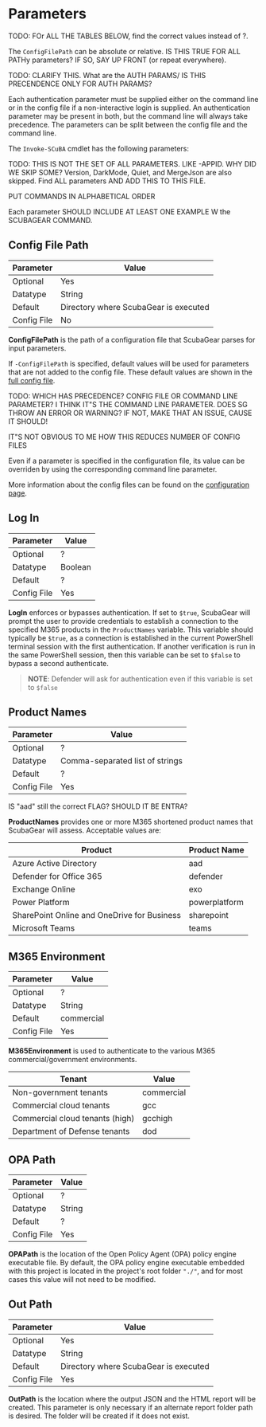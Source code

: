 # Parameters

TODO:  FOr ALL THE TABLES BELOW, find the correct values instead of ?.

The `ConfigFilePath` can be absolute or relative. IS THIS TRUE FOR ALL PATHy parameters? IF SO, SAY UP FRONT (or repeat everywhere).

TODO:  CLARIFY THIS.  What are the AUTH PARAMS/
IS THIS PRECENDENCE ONLY FOR AUTH PARAMS?

Each authentication parameter must be supplied either on the command line or in the config file if a non-interactive login is supplied. An authentication parameter may be present in both, but the command line will always take precedence. The parameters can be split between the config file and the command line.

The `Invoke-SCuBA` cmdlet has the following parameters:

TODO:  THIS IS NOT THE SET OF ALL PARAMETERS.  LIKE -APPID.  WHY DID WE SKIP SOME?
Version, DarkMode, Quiet, and MergeJson are also skipped.  Find ALL parameters AND ADD THIS TO THIS FILE.

PUT COMMANDS IN ALPHABETICAL ORDER

Each parameter SHOULD INCLUDE AT LEAST ONE EXAMPLE W the SCUBAGEAR COMMAND.

## Config File Path

| Parameter   | Value                                 |
|-------------|---------------------------------------|
| Optional    | Yes                                   |
| Datatype    | String                                |
| Default     | Directory where ScubaGear is executed |
| Config File | No                                    |

**ConfigFilePath** is the path of a configuration file that ScubaGear parses for input parameters. 

If `-ConfigFilePath` is specified, default values will be used for parameters that are not added to the config file. These default values are shown in the [full config file](https://github.com/cisagov/ScubaGear/blob/main/PowerShell/ScubaGear/Sample-Config-Files/full_config.yaml).  

TODO:  WHICH HAS PRECEDENCE?  CONFIG FILE OR COMMAND LINE PARAMETER?
I THINK IT"S THE COMMAND LINE PARAMETER.
DOES SG THROW AN ERROR OR WARNING?  IF NOT, MAKE THAT AN ISSUE, CAUSE IT SHOULD!

IT"S NOT OBVIOUS TO ME HOW THIS REDUCES NUMBER OF CONFIG FILES

Even if a parameter is specified in the configuration file, its value can be overriden by using the corresponding command line parameter.  

More information about the config files can be found on the [configuration page](configuration.md).

## Log In

| Parameter   | Value   |
|-------------|---------|
| Optional    | ?       |
| Datatype    | Boolean |
| Default     | ?       |
| Config File | Yes     |                                    |

**LogIn** enforces or bypasses authentication. If set to `$true`, ScubaGear will prompt the user to provide credentials to establish a connection to the specified M365 products in the `ProductNames` variable. This variable should typically be `$true`, as a connection is established in the current PowerShell terminal session with the first authentication. If another verification is run in the same PowerShell session, then this variable can be set to `$false` to bypass a second authenticate. 

> **NOTE**: Defender will ask for authentication even if this variable is set to `$false`

## Product Names

| Parameter   | Value                           |
|-------------|---------------------------------|
| Optional    | ?                               |
| Datatype    | Comma-separated list of strings |
| Default     | ?                               |
| Config File | Yes                             |  

IS "aad" still the correct FLAG?  SHOULD IT BE ENTRA?

**ProductNames** provides one or more M365 shortened product names that ScubaGear will assess. Acceptable values are:

| Product                                      | Product Name |
|----------------------------------------------|--------------|
| Azure Active Directory                       | aad          |
| Defender for Office 365                      | defender     |
| Exchange Online                              | exo          |
| Power Platform                               | powerplatform|
| SharePoint Online and OneDrive for Business  | sharepoint   |
| Microsoft Teams                              | teams        |

## M365 Environment

| Parameter   | Value      |
|-------------|------------|
| Optional    | ?          |
| Datatype    | String     |
| Default     | commercial |
| Config File | Yes        |  

**M365Environment** is used to authenticate to the various M365 commercial/government environments.

| Tenant                          | Value      |
|---------------------------------|------------|
| Non-government tenants          | commercial |
| Commercial cloud tenants        | gcc        |
| Commercial cloud tenants (high) | gcchigh    |
| Department of Defense tenants   | dod        |

## OPA Path

| Parameter   | Value      |
|-------------|------------|
| Optional    | ?          |
| Datatype    | String     |
| Default     | ?          |
| Config File | Yes        |  

**OPAPath** is the location of the Open Policy Agent (OPA) policy engine executable file. By default, the OPA policy engine executable embedded with this project is located in the project's root folder `"./"`, and for most cases this value will not need to be modified. 

## Out Path

| Parameter   | Value                                 |
|-------------|---------------------------------------|
| Optional    | Yes                                   |
| Datatype    | String                                |
| Default     | Directory where ScubaGear is executed |
| Config File | Yes                                   |  

**OutPath** is the location where the output JSON and the HTML report will be created. This parameter is only necessary if an alternate report folder path is desired. The folder will be created if it does not exist.
